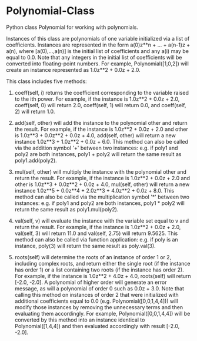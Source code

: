 # Polynomial-Class
Python class Polynomial for working with polynomials.

Instances of this class are polynomials of one variable initialized via a list of coefficients. Instances are represented in the form a(0)z\*\*n + ... + a(n-1)z + a(n), where [a(0),...,a(n)] is the initial list of coefficients and any a(i) may be equal to 0.0. Note that any integers in the initial list of coefficients will be converted into floating-point numbers. For example, Polynomial([1,0,2]) will create an instance represented as 1.0z\*\*2 + 0.0z + 2.0. 

This class includes five methods: 

1. coeff(self, i) returns the coefficient corresponding to the variable raised to the ith power. For example, if the instance is 1.0z\*\*2 + 0.0z + 2.0, coeff(self, 0) will return 2.0, coeff(self, 1) will return 0.0, and coeff(self, 2) will return 1.0.

2. add(self, other) will add the instance to the polynomial other and return the result. For example, if the instance is 1.0z\*\*2 + 0.0z + 2.0 and other is 1.0z\*\*3 + 0.0z\*\*2 + 0.0z + 4.0, add(self, other) will return a new instance 1.0z\*\*3 + 1.0z\*\*2 + 0.0z + 6.0. This method can also be called via the addition symbol '+' between two instances: e.g. if poly1 and poly2 are both instances, poly1 + poly2 will return the same result as poly1.add(poly2). 

3. mul(self, other) will multiply the instance with the polynomial other and return the result. For example, if the instance is 1.0z\*\*2 + 0.0z + 2.0 and other is 1.0z\*\*3 + 0.0z\*\*2 + 0.0z + 4.0, mul(self, other) will return a new instance 1.0z\*\*5 + 0.0z\*\*4 + 2.0z\*\*3 + 4.0z\*\*2 + 0.0z + 8.0. This method can also be called via the multiplication symbol '\*' between two instances: e.g. if poly1 and poly2 are both instances, poly1 \* poly2 will return the same result as poly1.mul(poly2). 

4. val(self, v) will evaluate the instance with the variable set equal to v and return the result. For example, if the instance is 1.0z\*\*2 + 0.0z + 2.0, val(self, 3) will return 11.0 and val(self, 2.75) will return 9.5625. This method can also be called via function application: e.g. if poly is an instance, poly(3) will return the same result as poly.val(3). 

5. roots(self) will determine the roots of an instance of order 1 or 2, including complex roots, and return either the single root (if the instance has order 1) or a list containing two roots (if the instance has order 2). For example, if the instance is 1.0z\*\*2 + 4.0z + 4.0, roots(self) will return [-2.0, -2.0]. A polynomial of higher order will generate an error message, as will a polynomial of order 0 such as 0.0z + 3.0. Note that calling this method on instances of order 2 that were initialized with additional coefficients equal to 0.0 (e.g. Polynomial([0,0,1,4,4])) will modify those instances by removing the unnecessary terms and then evaluating them accordingly. For example, Polynomial([0,0,1,4,4]) will be converted by this method into an instance identical to Polynomial([1,4,4]) and then evaluated accordingly with result [-2.0, -2.0]. 
